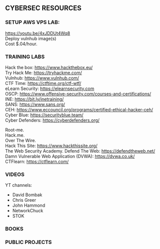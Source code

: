 ## CYBERSEC RESOURCES  

### SETUP AWS VPS LAB:
https://youtu.be/4xJDDUt4Wq8   
Deploy vulnhub image(s)  
Cost $.04/hour. 



### TRAINING LABS

Hack the box: https://www.hackthebox.eu/  
Try Hack Me: https://tryhackme.com/  
Vulnhub: https://www.vulnhub.com/  
CTF Time: https://ctftime.org/ctf-wtf/  
eLearn Security: https://elearnsecurity.com   
OSCP: https://www.offensive-security.com/courses-and-certifications/  
INE: https://bit.ly/inetraining/  
SANS: https://www.sans.org/  
CEH: https://www.eccouncil.org/programs/certified-ethical-hacker-ceh/  
Cyber Blue: https://securityblue.team/  
Cyber Defenders: https://cyberdefenders.org/  

Root-me.  
Hack.me.  
Over The Wire.  
Hack This Site: https://www.hackthissite.org/  
The Web Security Academy. 
Defend The Web: https://defendtheweb.net/  
Damn Vulnerable Web Application (DVWA): https://dvwa.co.uk/  
CTFlearn: https://ctflearn.com/  




### VIDEOS
YT channels:
- David Bombak
- Chris Greer
- John Hammond
- NetworkChuck
- STOK


### BOOKS




### PUBLIC PROJECTS







